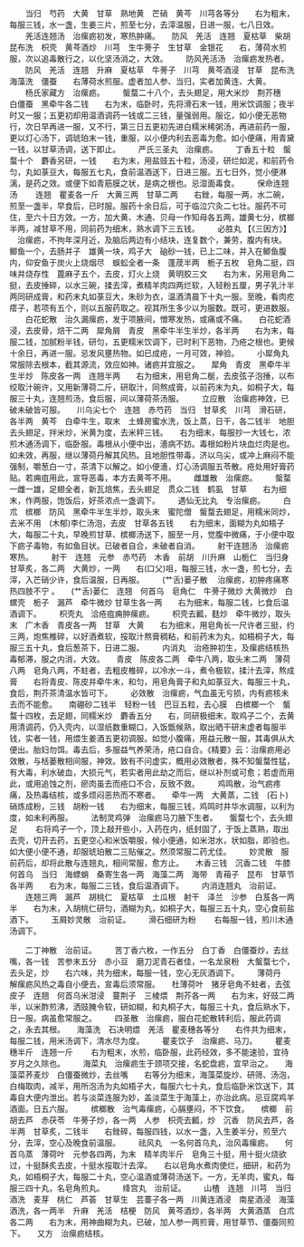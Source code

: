 <!-- { "loadSidebar": true } -->
　　当归　芍药　大黄　甘草　熟地黄　芒硝　黄芩　川芎各等分　　右为粗末，每服三钱，水一盏，生姜三片，煎至七分，去滓温服，日进一服，七八日效。
　　羌活连翘汤　治瘰疬初发，寒热肿痛。　　防风　羌活　连翘　夏枯草　柴胡　昆布洗　枳壳　黄芩酒炒　川芎　生牛蒡子　生甘草　金银花　　右，薄荷水煎服，次以追毒散行之，以化坚汤消之，大效。
　　防风羌活汤　治瘰疬发热者。
　　防风　羌活　连翘　升麻　夏枯草　牛蒡子　川芎　黄芩酒浸　甘草　昆布洗　海藻洗　僵蚕　　右薄荷水煎服。虚者加人参、当归，实者加黄连、大黄。
　　杨氏家藏方　治瘰疬。
　　螌蝥二十八个，去头翅足，用大米炒　荆芥穗　白僵蚕　黑牵牛各二钱　　右为末，临卧时，先将滑石末一钱，用米饮调服；夜半时又一服；五更初却用温酒调药一钱或二三钱，量强弱用。服讫，如小便无恶物行，次日早再进一服，又不行，第三日五更初先进白糯米稀粥汤，再进前药一服，更以灯心汤下，调琥珀末一钱，重服，以小便内利去恶毒为愈。如小便痛，用青黛一钱，以甘草汤调，送下即止。
　　严氏三圣丸　治瘰疬。
　　丁香五十粒　螌蝥十个　麝香另研，一钱　　右为末，用盐豉五十粒，汤浸，研烂如泥，和前药令匀，丸如菉豆大，每服五七丸，食前温酒送下，日进三服。五七日外，觉小便淋漓，是药之效。或便下如青筋膜之状，是病之根也。忌湿面毒食。
　　保命连翘汤
　　连翘　瞿麦各一斤　大黄三两　甘草二两　　右銼，每服一两，水二碗，煎至一盏半，早食后，已时服。服药十余日后，可于临泣穴灸二七壮。服药不可住，至六十日方效。一方，加大黄、木通、贝母一作知母各五两，雄黄七分，槟榔半两，减甘草不用，同前药为细末，熟水调下三五钱。
　　必胜丸 【《三因方》】 　治瘰疬，不拘年深月近，及脑后两边有小结块，连复数个，兼劳，腹内有块。　　鲫鱼一个，去肠并子　雄黄一块，鸡子大　硇砂一钱，已上二味，并入在鲫鱼腹内，仰安鱼于炭火上烧烟尽　蜈蚣全者一条　蓬荗半两　栀子五枚　皂角二挺，四味并烧存性　蓖麻子五个，去皮，灯火上烧　黄明胶三文　　右为末，另用皂角二挺，去皮捶碎，以水三碗，揉去滓，煮精羊肉四两烂软，入轻粉五厘，男子乳汁半两同研成膏，和药末丸如菉豆大，朱砂为衣，温酒清晨下十丸一服。至晚，看肉疙瘩子，若项有五个，则以五服药取之。视其所生多少以为服数。既可，更进数服。
　　白花蛇散　治久漏瘰疬，发于项腋间，憎寒发热，或痛或不痛。　　白花蛇酒浸，去皮骨，焙干二两　犀角屑　青皮　黑牵牛半生半炒，各半两　　右为末，每服二钱，加腻粉半钱，研匀，五更糯米饮调下，已时利下恶物，乃疮之根也。更候十余日，再进一服。忌发风壅热物。如已成疮，一月可效，神验。
　　小犀角丸　常服除去根本，截其源流，效应如神。诸疬并宜服之。　　犀角　青皮　黑牵牛半生半炒　陈皮各一两　连翘半两　　右为细末，用皂角二梴，去皮弦子泡捶，以布绞取汁碗许，又用新薄荷二斤，研取汁，同熬成膏，以前药末为丸，如桐子大，每服三十丸，连翘煎汤，食后服，间以薄荷茶汤服。
　　立应散　治瘰疬神效，已破未破皆可服。　　川乌尖七个　连翘　赤芍药　当归　甘草炙　川芎　滑石研，各半两　黄芩　白牵牛生，取末　土蜂房蜜水洗，饭上蒸，日干，各二钱半　地胆去头翅足，拌米炒，米黄为度，去米秤三钱。　　右为细末，每服抄一大钱七，浓煎木通汤调下，临卧服。毒根从小便中出，濇病不妨。毒根如粉片块血烂肉是也。如未效，再服，继以薄荷丹解其风热。且地胆性带毒，济以乌尖，或冲上麻闷不能强制，嚼葱白一寸，茶清下以解之。如小便濇，灯心汤调服五苓散。疮处用好膏药贴。若痈疽用此，宣导恶毒，本方去黄芩不用。
　　雌雄散　治瘰疬。
　　螌蝥一雌一雄，足翅全者，新瓦焙焦，去头翅足　贯众二钱　鹤虱　甘草　　右为细末，作两服，饱饭后，好茶浓点一盏调下。
　　遇仙无比丸　专治瘰疬。
　　白朮　槟榔　防风　黑牵牛半生半炒，取头末　蜜陀僧　螌蝥去翅足，用糯米同炒，去米不用　(木郁)李仁汤泡，去皮　甘草各五钱　　右为细末，面糊为丸如梧子大，每服二十丸，早晚煎甘草、槟榔汤送下，服至一月，觉腹中微痛，于小便中取下疬子毒物，有如鱼目状。已破者自合，未破者自消。
　　射干连翘汤　治瘰疬寒热。
　　射干　连翘　元参　赤芍药　木香　前胡　川升麻　山栀仁　当归身　甘草炙，各二两　大黄炒，一两　　右(口父)咀，每服三钱，水一盏，煎七分，去滓，入芒硝少许，食后温服，日再服。
　　(艹舌)蒌子散  　治瘰疬，初肿疼痛寒热四肢不宁 。　　(艹舌)蒌仁　连翘　何首乌　皂角仁　牛蒡子微炒   大黄微炒　白螺壳　栀子　漏芦　牵牛微炒   甘草生各一两　　右为细末，每服二钱，匕食后温酒调下。
　　枳壳丸　洽疮疽痈肿瘰疬。
　　枳壳去瓤，麸炒　牵牛微炒，取头末　广木香　青皮各一两　甘草　大黄　　右为细末，用皂角长一尺许者三挺，约三两，炮焦椎碎，以好酒煮软，挼取汁熬膏稠粘，和前药末为丸，如梧桐子大，每服三五十丸，食后葱茶下，日进二服。
　　内消丸　治疮肿初生，及瘰疬结核热毒郁滞，服之内消，大效。　　青皮　陈皮各二两　牵牛八两，取头末二两　薄荷八两　皂角八两，不蛀者，去粗皮椎碎，以冷水一斗，煮令极软，揉汁去滓，熬成膏　　右将青皮、陈皮并牵牛末，和匀，用皂角膏子和丸如菉豆大，每服三十丸，食后，荆芥茶清温水皆可下。
　　必效散　治瘰疬，气血虽无亏损，内有疬核未去而不能愈。　　南硼砂二钱半　轻粉一钱　巴豆五粒，去心膜　白槟榔一个　螌蝥十四枚，去足翅，同糯米炒　麝香五分　　右，同研极细末，取鸡子二个，去黄用清调药，仍入壳内，以湿纸数重糊口，入饭甑候熟，取出晒干研末虚者每服半钱，实者一钱，用煨生姜酒五更初调服。如觉小腹痛，用益元散一服，其毒俱从大便出。胎妇勿饵。毒去后，多服益气养荣汤，疮口自合。《精要》云：治瘰疬用必效散，与栝蒌散相间服，神效。致有不问虚实，概用必效散者，殊不知螌蝥性猛，有大毒，利水破血，大损元气，若实者用此劫之而后，继以补剂或可愈；若虚而用此，或用追蚀之剂，瘀肉虽去而疮口不合，反致不救。
　　鸡鸣散，治气疬疼痛，及热毒结核，或多烦闷恶热而不寒者。　　牵牛一两　大黄蒸，二钱　(石卜)硝炼成粉，三钱　胡粉一钱　　右为细末，每服三钱，鸡鸣时井华水调服，以利为度，如未利再服。
　　法制灵鸡弹　治瘰疬马刀腋下生者。　　螌蝥七个，去头翅足
　　右将鸡子一个，顶上敲开些小，入药在内，纸封固了，于饭上蒸熟，取出去壳，切开去药，五更空心和米饭嚼服，候小便通，如米泔水，状如脂，即验也。如大便小便不通，却服琥珀散二三贴催之。然须常服二药尤佳。
　　妙灵散　服前药后，却将此散与连翘丸，相间常服，愈方止。　　木香三钱　沉香二钱　牛膝　何首乌　当归　海螵蛸　桑寄生各一两　海藻二两　海带　青葙子　昆布　甘草节各半两　　右为末，每服二三钱，食后温酒调下。
　　内消连翘丸　治前证。
　　连翘三两　漏芦　胡桃仁　夏枯草　土瓜根　射干　泽兰　沙参　白芨各一两半　　右为末，入胡桃仁研匀，酒糊为丸，如桐子大，每服三五十丸，空心食前盐酒下。
　　玉屑妙灵散　治前证。
　　滑石细研为粉
　　右每服一钱，煎川木通汤调下。

　　二丁神散　治前证。
　　苦丁香六枚，一作五分　白丁香　白僵蚕炒，去丝嘴，各一钱　苦参末五分　赤小豆　磨刀泥青石者佳，一名龙泉粉　大螌蝥七个，去头足，炒　　右六味，共为细末，每服一钱，空心无灰酒调下。
　　薄荷丹　解瘰疬风热之毒自小便去，宣毒后须常服。　　杜薄荷叶　猪牙皂角不蛀者，去弦皮子　连翘　何首乌米泔浸　蔓荆子　三棱煨　荆芥各一两　　右为末，好豉二两半，以米酢煎沸，洒豉腌令软，研如糊，和丸桐子大，每服三十丸，食后熟水下，日一服。病虽愈常服之。
　　四圣散　治瘰疬，服白花蛇散转利后，服此药调之，永去其根。　　海藻洗　石决明煨　羌活　瞿麦穗各等分　　右件共为细末，每服二钱，用米汤调下，清水尽为度。
　　瞿麦饮子　治瘰疬、马刀。
　　瞿麦穗半斤　连翘一斤
　　右为粗末，水煎，临卧服，此药经效，多不能速验，宜待岁月之久除也。
　　海菜丸　治瘰疬生于颈项交接，名蛇盘疬，宜早治之。　　海藻菜荞麦炒　白僵蚕微炒，去丝嘴　　右等分为细末，海藻菜旋炒、研筛、汤泡，白梅取肉，减半，用所泡汤为丸如梧子大，每服六七十丸，食后临卧米饮送下，其毒自大便内泄出。若与淡菜连服为妙，盖淡菜生于海藻上，亦治此病。忌豆腐鸡羊酒面。日五六服。
　　槟榔散　治气毒瘰疬，心膈壅闷，不下饮食。　　槟榔　前胡去芦　赤茯苓　牛蒡子炒，各一两　人参　枳壳去瓤，炒　沉香　防风去芦，各半两　甘草炙，二钱半　　右銼碎，每服四钱，以水一盏，入生姜半分，煎至六分，去滓，空心及晚食前温服。
　　祛风丸　一名何首乌丸，治风毒瘰疬。　　何首乌蒸　薄荷叶　元参各四两，为末　精羊肉半斤　皂角三十挺，用十挺火烧欲过，十挺酥炙去皮，十挺水挼取汁去滓。　　右以皂角水煮肉使烂，细研，和药为丸，如梧桐子大，每服二十丸，空心温酒或薄荷汤送下。一方，无羊肉，蜜丸，每服三四十丸，名皂角煎丸。
　　绛宫丸　治前证。
　　山楂　连翘　川芎　当归酒洗　麦芽　桃仁　芦荟　甘草生　芸薹子各一两　川黄连酒浸　南星酒浸　海藻酒洗，各一两半　升麻　羌活　桔梗　防风　黄芩酒炒，各半两　大黄酒蒸　白朮各二两　　右为末，用神曲糊为丸，已破，加人参一两煎膏，用甘草节、僵蚕同煎下。　　又方　治瘰疬结核。
